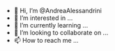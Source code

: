 - 👋 Hi, I’m @AndreaAlessandrini
- 👀 I’m interested in ...
- 🌱 I’m currently learning ...
- 💞️ I’m looking to collaborate on ...
- 📫 How to reach me ...

<!---
AndreaAlessandrini/AndreaAlessandrini is a ✨ special ✨ repository because its `README.md` (this file) appears on your GitHub profile.
You can click the Preview link to take a look at your changes.
--->
